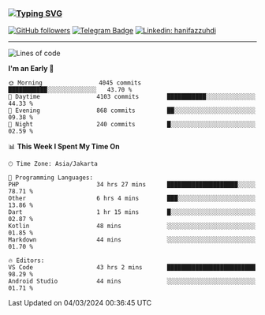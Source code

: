 ### [![Typing SVG](https://readme-typing-svg.herokuapp.com?font=lato&size=22&lines=Hi+There+👋)](https://git.io/typing-svg) 

[![GitHub followers](https://img.shields.io/github/followers/hanifazzuhdi?label=Follow&style=social)](https://github.com/hanifazzuhdi/?tab=follow) 
[![Telegram Badge](https://img.shields.io/badge/-hanif0198-blue?style=social&logo=telegram&link=https://www.t.me/hanif0198/)](https://www.t.me/hanif0198/) 
[![Linkedin: hanifazzuhdi](https://img.shields.io/badge/-hanifazzuhdi-blue?style=flat-square&logo=Linkedin&logoColor=white&link=https://www.linkedin.com/in/hanif-az-zuhdi-69688019b/)](https://www.linkedin.com/in/hanif-az-zuhdi-69688019b/) 

<hr/>

<!--START_SECTION:waka-->
![Lines of code](https://img.shields.io/badge/From%20Hello%20World%20I%27ve%20Written-47.2%20million%20lines%20of%20code-blue)

**I'm an Early 🐤** 

```text
🌞 Morning                4045 commits        ███████████░░░░░░░░░░░░░░   43.70 % 
🌆 Daytime                4103 commits        ███████████░░░░░░░░░░░░░░   44.33 % 
🌃 Evening                868 commits         ██░░░░░░░░░░░░░░░░░░░░░░░   09.38 % 
🌙 Night                  240 commits         █░░░░░░░░░░░░░░░░░░░░░░░░   02.59 % 
```


📊 **This Week I Spent My Time On** 

```text
🕑︎ Time Zone: Asia/Jakarta

💬 Programming Languages: 
PHP                      34 hrs 27 mins      ████████████████████░░░░░   78.71 % 
Other                    6 hrs 4 mins        ███░░░░░░░░░░░░░░░░░░░░░░   13.86 % 
Dart                     1 hr 15 mins        █░░░░░░░░░░░░░░░░░░░░░░░░   02.87 % 
Kotlin                   48 mins             ░░░░░░░░░░░░░░░░░░░░░░░░░   01.85 % 
Markdown                 44 mins             ░░░░░░░░░░░░░░░░░░░░░░░░░   01.70 % 

🔥 Editors: 
VS Code                  43 hrs 2 mins       █████████████████████████   98.29 % 
Android Studio           44 mins             ░░░░░░░░░░░░░░░░░░░░░░░░░   01.71 % 
```


 Last Updated on 04/03/2024 00:36:45 UTC
<!--END_SECTION:waka-->
